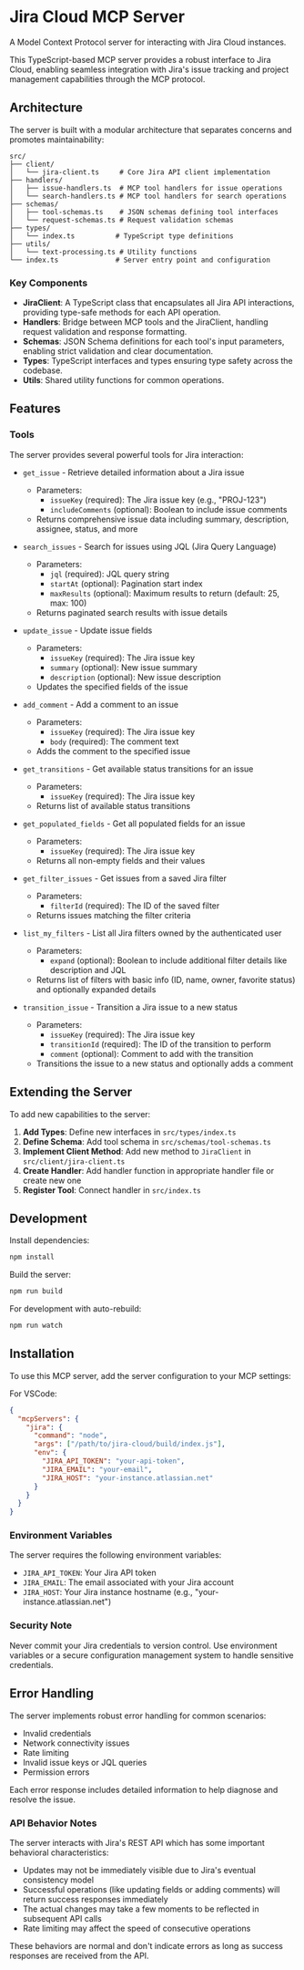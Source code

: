 # Jira Cloud MCP Server

A Model Context Protocol server for interacting with Jira Cloud instances.

This TypeScript-based MCP server provides a robust interface to Jira Cloud, enabling seamless integration with Jira's issue tracking and project management capabilities through the MCP protocol.

## Architecture

The server is built with a modular architecture that separates concerns and promotes maintainability:

```
src/
├── client/
│   └── jira-client.ts     # Core Jira API client implementation
├── handlers/
│   ├── issue-handlers.ts  # MCP tool handlers for issue operations
│   └── search-handlers.ts # MCP tool handlers for search operations
├── schemas/
│   ├── tool-schemas.ts    # JSON schemas defining tool interfaces
│   └── request-schemas.ts # Request validation schemas
├── types/
│   └── index.ts          # TypeScript type definitions
├── utils/
│   └── text-processing.ts # Utility functions
└── index.ts              # Server entry point and configuration
```

### Key Components

- **JiraClient**: A TypeScript class that encapsulates all Jira API interactions, providing type-safe methods for each API operation.
- **Handlers**: Bridge between MCP tools and the JiraClient, handling request validation and response formatting.
- **Schemas**: JSON Schema definitions for each tool's input parameters, enabling strict validation and clear documentation.
- **Types**: TypeScript interfaces and types ensuring type safety across the codebase.
- **Utils**: Shared utility functions for common operations.

## Features

### Tools

The server provides several powerful tools for Jira interaction:

- `get_issue` - Retrieve detailed information about a Jira issue
  - Parameters:
    - `issueKey` (required): The Jira issue key (e.g., "PROJ-123")
    - `includeComments` (optional): Boolean to include issue comments
  - Returns comprehensive issue data including summary, description, assignee, status, and more

- `search_issues` - Search for issues using JQL (Jira Query Language)
  - Parameters:
    - `jql` (required): JQL query string
    - `startAt` (optional): Pagination start index
    - `maxResults` (optional): Maximum results to return (default: 25, max: 100)
  - Returns paginated search results with issue details

- `update_issue` - Update issue fields
  - Parameters:
    - `issueKey` (required): The Jira issue key
    - `summary` (optional): New issue summary
    - `description` (optional): New issue description
  - Updates the specified fields of the issue

- `add_comment` - Add a comment to an issue
  - Parameters:
    - `issueKey` (required): The Jira issue key
    - `body` (required): The comment text
  - Adds the comment to the specified issue

- `get_transitions` - Get available status transitions for an issue
  - Parameters:
    - `issueKey` (required): The Jira issue key
  - Returns list of available status transitions

- `get_populated_fields` - Get all populated fields for an issue
  - Parameters:
    - `issueKey` (required): The Jira issue key
  - Returns all non-empty fields and their values

- `get_filter_issues` - Get issues from a saved Jira filter
  - Parameters:
    - `filterId` (required): The ID of the saved filter
  - Returns issues matching the filter criteria

- `list_my_filters` - List all Jira filters owned by the authenticated user
  - Parameters:
    - `expand` (optional): Boolean to include additional filter details like description and JQL
  - Returns list of filters with basic info (ID, name, owner, favorite status) and optionally expanded details

- `transition_issue` - Transition a Jira issue to a new status
  - Parameters:
    - `issueKey` (required): The Jira issue key
    - `transitionId` (required): The ID of the transition to perform
    - `comment` (optional): Comment to add with the transition
  - Transitions the issue to a new status and optionally adds a comment

## Extending the Server

To add new capabilities to the server:

1. **Add Types**: Define new interfaces in `src/types/index.ts`
2. **Define Schema**: Add tool schema in `src/schemas/tool-schemas.ts`
3. **Implement Client Method**: Add new method to `JiraClient` in `src/client/jira-client.ts`
4. **Create Handler**: Add handler function in appropriate handler file or create new one
5. **Register Tool**: Connect handler in `src/index.ts`

## Development

Install dependencies:
```bash
npm install
```

Build the server:
```bash
npm run build
```

For development with auto-rebuild:
```bash
npm run watch
```

## Installation

To use this MCP server, add the server configuration to your MCP settings:

For VSCode:
```json
{
  "mcpServers": {
    "jira": {
      "command": "node",
      "args": ["/path/to/jira-cloud/build/index.js"],
      "env": {
        "JIRA_API_TOKEN": "your-api-token",
        "JIRA_EMAIL": "your-email",
        "JIRA_HOST": "your-instance.atlassian.net"
      }
    }
  }
}
```

### Environment Variables

The server requires the following environment variables:

- `JIRA_API_TOKEN`: Your Jira API token
- `JIRA_EMAIL`: The email associated with your Jira account
- `JIRA_HOST`: Your Jira instance hostname (e.g., "your-instance.atlassian.net")

### Security Note

Never commit your Jira credentials to version control. Use environment variables or a secure configuration management system to handle sensitive credentials.

## Error Handling

The server implements robust error handling for common scenarios:
- Invalid credentials
- Network connectivity issues
- Rate limiting
- Invalid issue keys or JQL queries
- Permission errors

Each error response includes detailed information to help diagnose and resolve the issue.

### API Behavior Notes

The server interacts with Jira's REST API which has some important behavioral characteristics:
- Updates may not be immediately visible due to Jira's eventual consistency model
- Successful operations (like updating fields or adding comments) will return success responses immediately
- The actual changes may take a few moments to be reflected in subsequent API calls
- Rate limiting may affect the speed of consecutive operations

These behaviors are normal and don't indicate errors as long as success responses are received from the API.
